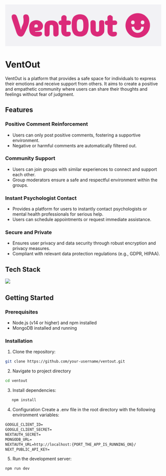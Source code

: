 <p align="center">
  <img src="/public/VentOut-logo.svg" alt="VentOut Logo" />
</p>

# VentOut

VentOut is a platform that provides a safe space for individuals to express their emotions and receive support from others. It aims to create a positive and empathetic community where users can share their thoughts and feelings without fear of judgment.

## Features

### Positive Comment Reinforcement
- Users can only post positive comments, fostering a supportive environment.
- Negative or harmful comments are automatically filtered out.

### Community Support
- Users can join groups with similar experiences to connect and support each other.
- Group moderators ensure a safe and respectful environment within the groups.

### Instant Psychologist Contact
- Provides a platform for users to instantly contact psychologists or mental health professionals for serious help.
- Users can schedule appointments or request immediate assistance.

### Secure and Private
- Ensures user privacy and data security through robust encryption and privacy measures.
- Compliant with relevant data protection regulations (e.g., GDPR, HIPAA).

## Tech Stack
<img src="https://skillicons.dev/icons?i=javascript,nextjs,mongodb,html,css,tailwind,git,github,powershell,bash,postman,vscode,vite" />

## Getting Started

### Prerequisites
- Node.js (v14 or higher) and npm installed
- MongoDB installed and running

### Installation
1. Clone the repository:
```bash
git clone https://github.com/your-username/ventout.git
```

2. Navigate to project directory 
 ```bash
cd ventout
```
   
3. Install dependencies:
```bash
   npm install
```
4. Configuration
Create a .env file in the root directory with the following environment variables:

```
GOOGLE_CLIENT_ID=
GOOGLE_CLIENT_SECRET=
NEXTAUTH_SECRET=
MONGODB_URL=
NEXTAUTH_URL=http://localhost:{PORT_THE_APP_IS_RUNNING_ON}/
NEXT_PUBLIC_API_KEY=
```

5. Run the development server:
```bash
npm run dev
```



   

